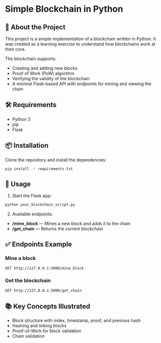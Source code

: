 # Simple Blockchain in Python

## 📖 About the Project

This project is a simple implementation of a blockchain written in Python. It was created as a learning exercise to understand how blockchains work at their core.

The blockchain supports:

- Creating and adding new blocks
- Proof of Work (PoW) algorithm
- Verifying the validity of the blockchain
- A minimal Flask-based API with endpoints for mining and viewing the chain

## 🛠 Requirements

- Python 3
- pip
- Flask

## 📦 Installation

Clone the repository and install the dependencies:

```bash
pip install -r requirements.txt
```

## 🚀 Usage

1. Start the Flask app:

```bash
python your_blockchain_script.py
```

2. Available endpoints:

- **/mine_block** — Mines a new block and adds it to the chain
- **/get_chain** — Returns the current blockchain

## ✅ Endpoints Example

### Mine a block

```
GET http://127.0.0.1:5000/mine_block
```

### Get the blockchain

```
GET http://127.0.0.1:5000/get_chain
```

## 📚 Key Concepts Illustrated

- Block structure with index, timestamp, proof, and previous hash
- Hashing and linking blocks
- Proof-of-Work for block validation
- Chain validation
